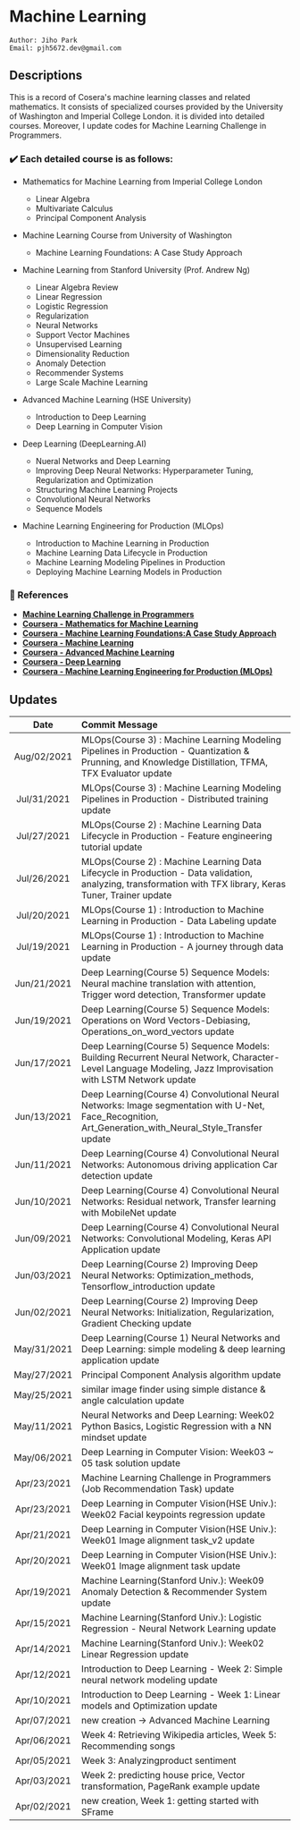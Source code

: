 # Machine Learning
````
Author: Jiho Park
Email: pjh5672.dev@gmail.com
````

## Descriptions
This is a record of Cosera's machine learning classes and related mathematics. It consists of specialized courses provided by the University of Washington and Imperial College London. it is divided into detailed courses. Moreover, I update codes for Machine Learning Challenge in Programmers.      
  
### ✔️ Each detailed course is as follows:   
- Mathematics for Machine Learning from Imperial College London     
    - Linear Algebra
    - Multivariate Calculus
    - Principal Component Analysis  

- Machine Learning Course from University of Washington   
    - Machine Learning Foundations: A Case Study Approach

- Machine Learning from Stanford University (Prof. Andrew Ng)  
    - Linear Algebra Review
    - Linear Regression 
    - Logistic Regression
    - Regularization
    - Neural Networks
    - Support Vector Machines
    - Unsupervised Learning
    - Dimensionality Reduction
    - Anomaly Detection
    - Recommender Systems
    - Large Scale Machine Learning

- Advanced Machine Learning (HSE University)
    - Introduction to Deep Learning
    - Deep Learning in Computer Vision

- Deep Learning (DeepLearning.AI)
    - Nueral Networks and Deep Learning
    - Improving Deep Neural Networks: Hyperparameter Tuning, Regularization and Optimization
    - Structuring Machine Learning Projects
    - Convolutional Neural Networks
    - Sequence Models

- Machine Learning Engineering for Production (MLOps)  
    - Introduction to Machine Learning in Production
    - Machine Learning Data Lifecycle in Production
    - Machine Learning Modeling Pipelines in Production
    - Deploying Machine Learning Models in Production



### :memo: References
- **[Machine Learning Challenge in Programmers](https://programmers.co.kr)** 
- **[Coursera - Mathematics for Machine Learning](https://www.coursera.org/specializations/mathematics-machine-learning?)**  
- **[Coursera - Machine Learning Foundations:A Case Study Approach](https://www.coursera.org/learn/ml-foundations?specialization=machine-learning)**    
- **[Coursera - Machine Learning](https://www.coursera.org/learn/machine-learning)**   
- **[Coursera - Advanced Machine Learning](https://www.coursera.org/specializations/aml)**   
- **[Coursera - Deep Learning](https://www.coursera.org/specializations/deep-learning)**    
- **[Coursera - Machine Learning Engineering for Production (MLOps)](https://www.coursera.org/specializations/machine-learning-engineering-for-production-mlops)**


## Updates
| Date | Commit Message |
|:----:|:----|
| Aug/02/2021 | MLOps(Course 3) : Machine Learning Modeling Pipelines in Production - Quantization & Prunning, and Knowledge Distillation, TFMA, TFX Evaluator update |
| Jul/31/2021 | MLOps(Course 3) : Machine Learning Modeling Pipelines in Production - Distributed training update |
| Jul/27/2021 | MLOps(Course 2) : Machine Learning Data Lifecycle in Production - Feature engineering tutorial update |
| Jul/26/2021 | MLOps(Course 2) : Machine Learning Data Lifecycle in Production - Data validation, analyzing, transformation with TFX library, Keras Tuner, Trainer  update |
| Jul/20/2021 | MLOps(Course 1) : Introduction to Machine Learning in Production - Data Labeling update |
| Jul/19/2021 | MLOps(Course 1) : Introduction to Machine Learning in Production - A journey through data update |
| Jun/21/2021 | Deep Learning(Course 5) Sequence Models: Neural machine translation with attention, Trigger word detection, Transformer update |
| Jun/19/2021 | Deep Learning(Course 5) Sequence Models: Operations on Word Vectors-Debiasing, Operations_on_word_vectors update |
| Jun/17/2021 | Deep Learning(Course 5) Sequence Models: Building Recurrent Neural Network, Character-Level Language Modeling, Jazz Improvisation with LSTM Network update |
| Jun/13/2021 | Deep Learning(Course 4) Convolutional Neural Networks: Image segmentation with U-Net, Face_Recognition, Art_Generation_with_Neural_Style_Transfer update |
| Jun/11/2021 | Deep Learning(Course 4) Convolutional Neural Networks: Autonomous driving application Car detection update |
| Jun/10/2021 | Deep Learning(Course 4) Convolutional Neural Networks: Residual network, Transfer learning with MobileNet update |
| Jun/09/2021 | Deep Learning(Course 4) Convolutional Neural Networks: Convolutional Modeling, Keras API Application update |
| Jun/03/2021 | Deep Learning(Course 2) Improving Deep Neural Networks: Optimization_methods, Tensorflow_introduction update |
| Jun/02/2021 | Deep Learning(Course 2) Improving Deep Neural Networks: Initialization, Regularization, Gradient Checking update |
| May/31/2021 | Deep Learning(Course 1) Neural Networks and Deep Learning: simple modeling & deep learning application update |
| May/27/2021 | Principal Component Analysis algorithm update |
| May/25/2021 | similar image finder using simple distance & angle calculation update |
| May/11/2021 | Neural Networks and Deep Learning: Week02 Python Basics, Logistic Regression with a NN mindset update |
| May/06/2021 | Deep Learning in Computer Vision: Week03 ~ 05 task solution update |
| Apr/23/2021 | Machine Learning Challenge in Programmers (Job Recommendation Task) update |
| Apr/23/2021 | Deep Learning in Computer Vision(HSE Univ.): Week02 Facial keypoints regression update |
| Apr/21/2021 | Deep Learning in Computer Vision(HSE Univ.): Week01 Image alignment task_v2 update |
| Apr/20/2021 | Deep Learning in Computer Vision(HSE Univ.): Week01 Image alignment task update |
| Apr/19/2021 | Machine Learning(Stanford Univ.): Week09 Anomaly Detection & Recommender System update |
| Apr/15/2021 | Machine Learning(Stanford Univ.): Logistic Regression - Neural Network Learning update |
| Apr/14/2021 | Machine Learning(Stanford Univ.): Week02 Linear Regression update |
| Apr/12/2021 | Introduction to Deep Learning - Week 2: Simple neural network modeling update | 
| Apr/10/2021 | Introduction to Deep Learning - Week 1: Linear models and Optimization update | 
| Apr/07/2021 | new creation -> Advanced Machine Learning | 
| Apr/06/2021 | Week 4: Retrieving Wikipedia articles, Week 5: Recommending songs | 
| Apr/05/2021 | Week 3: Analyzingproduct sentiment | 
| Apr/03/2021 | Week 2: predicting house price, Vector transformation, PageRank example update |
| Apr/02/2021 | new creation, Week 1: getting started with SFrame |


